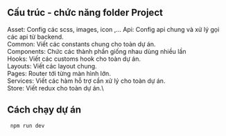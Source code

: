 
## Cấu trúc - chức năng folder Project
Asset: Config các scss, images, icon ,...
Api: Config api chung và xử lý gọi các api từ backend.\
Common: Viết các constants chung cho toàn dự án.\
Components: Chức các thành phần giống nhau dùng nhiều lần\
Hooks: Viết các customs hook cho toàn dự án.\
Layouts: Viết các layout chung.\
Pages: Router tới từng màn hình lớn.\
Services: Viết các hàm hỗ trợ cần xử lý cho toàn dự án.\
Store: Viết redux cho toàn dự án.\

## Cách chạy dự án
```sh
 npm run dev
```


